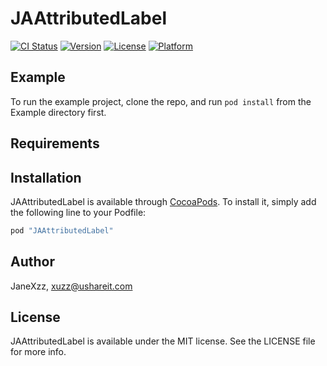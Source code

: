 # JAAttributedLabel

[![CI Status](http://img.shields.io/travis/JaneXzz/JAAttributedLabel.svg?style=flat)](https://travis-ci.org/JaneXzz/JAAttributedLabel)
[![Version](https://img.shields.io/cocoapods/v/JAAttributedLabel.svg?style=flat)](http://cocoapods.org/pods/JAAttributedLabel)
[![License](https://img.shields.io/cocoapods/l/JAAttributedLabel.svg?style=flat)](http://cocoapods.org/pods/JAAttributedLabel)
[![Platform](https://img.shields.io/cocoapods/p/JAAttributedLabel.svg?style=flat)](http://cocoapods.org/pods/JAAttributedLabel)

## Example

To run the example project, clone the repo, and run `pod install` from the Example directory first.

## Requirements

## Installation

JAAttributedLabel is available through [CocoaPods](http://cocoapods.org). To install
it, simply add the following line to your Podfile:

```ruby
pod "JAAttributedLabel"
```

## Author

JaneXzz, xuzz@ushareit.com

## License

JAAttributedLabel is available under the MIT license. See the LICENSE file for more info.

